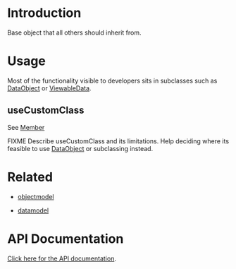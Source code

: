 # Introduction

Base object that all others should inherit from.

# Usage

Most of the functionality visible to developers sits in subclasses such as
[DataObject](http://api.silverstripe.org/trunk/sapphire/model/DataObject.html) or [ViewableData](ViewableData).

## useCustomClass

See [Member](Member)

FIXME Describe useCustomClass and its limitations.
Help deciding where its feasible to use [DataObject](http://api.silverstripe.org/trunk/sapphire/model/DataObject.html)
or subclassing instead.

# Related

*  [objectmodel](objectmodel)

*  [datamodel](datamodel)

# API Documentation

[Click here for the API documentation](http://api.silverstripe.org/trunk/sapphire/Object.html). 
